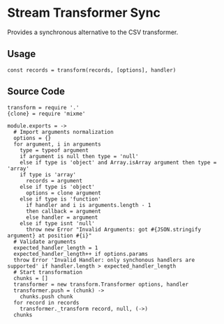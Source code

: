 
# Stream Transformer Sync

Provides a synchronous alternative to the CSV transformer.

## Usage  

`const records = transform(records, [options], handler)`  

## Source Code

    transform = require '.'
    {clone} = require 'mixme'

    module.exports = ->
      # Import arguments normalization
      options = {}
      for argument, i in arguments
        type = typeof argument
        if argument is null then type = 'null'
        else if type is 'object' and Array.isArray argument then type = 'array'
        if type is 'array'
          records = argument
        else if type is 'object'
          options = clone argument
        else if type is 'function'
          if handler and i is arguments.length - 1
          then callback = argument
          else handler = argument
        else if type isnt 'null'
          throw new Error "Invalid Arguments: got #{JSON.stringify argument} at position #{i}"
      # Validate arguments
      expected_handler_length = 1
      expected_handler_length++ if options.params
      throw Error 'Invalid Handler: only synchonous handlers are supported' if handler.length > expected_handler_length
      # Start transformation
      chunks = []
      transformer = new transform.Transformer options, handler
      transformer.push = (chunk) ->
        chunks.push chunk
      for record in records
        transformer._transform record, null, (->)
      chunks
      
